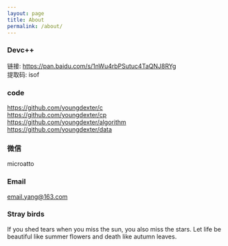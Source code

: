 ```yaml
---
layout: page
title: About
permalink: /about/
---
```


### Devc++

链接: <a href="https://pan.baidu.com/s/1nWu4rbPSutuc4TaQNJ8RYg">https://pan.baidu.com/s/1nWu4rbPSutuc4TaQNJ8RYg</a><br>
提取码: isof

### code

<a href="https://github.com/youngdexter/c">https://github.com/youngdexter/c</a><br>
<a href="https://github.com/youngdexter/cp">https://github.com/youngdexter/cp</a><br>
<a href="https://github.com/youngdexter/algorithm">https://github.com/youngdexter/algorithm</a><br>
<a href="https://github.com/youngdexter/data">https://github.com/youngdexter/data</a><br>

### 微信

microatto

### Email

[email.yang@163.com](mailto:email.yang@163.com)

### Stray birds

If you shed tears when you miss the sun, you also miss the stars.
Let life be beautiful like summer flowers and death like autumn leaves.
